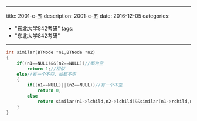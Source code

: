 
---
title: 2001-c-五
description: 2001-c-五
date: 2016-12-05
categories:
  - "东北大学842考研"
tags:
  - "东北大学842考研"

---


```cpp
int similar(BTNode *n1,BTNode *n2)
{
    if((n1==NULL)&&(n2==NULL))//都为空
        return 1;//相似
    else//有一个不空，或都不空
    {
        if((n1==NULL)||(n2==NULL))//有一个不空
            return 0;
        else
            return similar(n1->lchild,n2->lchild)&&similar(n1->rchild,n2->rchild);//继续判断
    }
}

```

